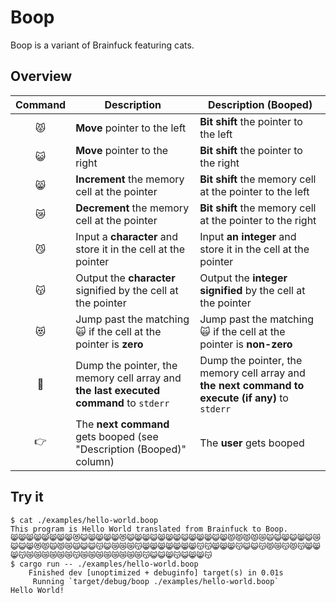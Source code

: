 # Boop

Boop is a variant of Brainfuck featuring cats.

## Overview

| Command | Description                                                                           | Description (Booped)                                                                             |
| :-----: | ------------------------------------------------------------------------------------- | ------------------------------------------------------------------------------------------------ |
|    😾    | **Move** pointer to the left                                                          | **Bit shift** the pointer to the left                                                            |
|    😺    | **Move** pointer to the right                                                         | **Bit shift** the pointer to the right                                                           |
|    😸    | **Increment** the memory cell at the pointer                                          | **Bit shift** the memory cell at the pointer to the left                                         |
|    😿    | **Decrement** the memory cell at the pointer                                          | **Bit shift** the memory cell at the pointer to the right                                        |
|    😼    | Input a **character** and store it in the cell at the pointer                         | Input **an integer** and store it in the cell at the pointer                                     |
|    😽    | Output the **character** signified by the cell at the pointer                         | Output the **integer signified** by the cell at the pointer                                      |
|    😻    | Jump past the matching 🙀 if the cell at the pointer is **zero**                       | Jump past the matching 🙀 if the cell at the pointer is **non-zero**                              |
|    💩    | Dump the pointer, the memory cell array and **the last executed command** to `stderr` | Dump the pointer, the memory cell array and **the next command to execute (if any)** to `stderr` |
|    👉    | The **next command** gets booped (see "Description (Booped)" column)                  | The **user** gets booped                                                                         |

## Try it

```shell
$ cat ./examples/hello-world.boop
This program is Hello World translated from Brainfuck to Boop.
😸😸😸😸😸😸😸😸😻😺😸😸😸😸😻😺😸😸😺😸😸😸😺😸😸😸😺😸😾😾😾😾😿🙀😺😸😺😸😺😿😺😺😸😻😾🙀😾😿🙀😺😺😽😺😿😿😿😽😸😸😸😸😸😸😸😽😽😸😸😸😽😺😺😽😾😿😽😾😽😸😸😸😽😿😿😿😿😿😿😽😿😿😿😿😿😿😿😿😽😺😺😸😽😺😸😸😽
$ cargo run -- ./examples/hello-world.boop
    Finished dev [unoptimized + debuginfo] target(s) in 0.01s
     Running `target/debug/boop ./examples/hello-world.boop`
Hello World!
```
